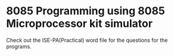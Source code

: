 # 8085 Programming using 8085 Microprocessor kit simulator

Check out the ISE-PA(Practical) word file for the questions for the programs.
